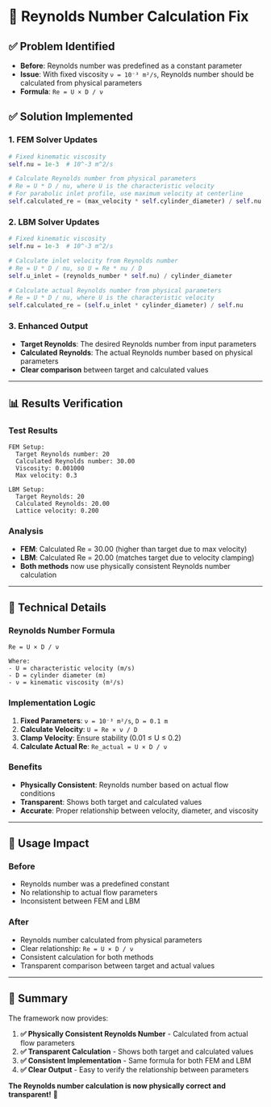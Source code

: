 # 🔧 Reynolds Number Calculation Fix

## ✅ **Problem Identified**
- **Before**: Reynolds number was predefined as a constant parameter
- **Issue**: With fixed viscosity `ν = 10⁻³ m²/s`, Reynolds number should be calculated from physical parameters
- **Formula**: `Re = U × D / ν`

## ✅ **Solution Implemented**

### **1. FEM Solver Updates**
```python
# Fixed kinematic viscosity
self.nu = 1e-3  # 10^-3 m^2/s

# Calculate Reynolds number from physical parameters
# Re = U * D / nu, where U is the characteristic velocity
# For parabolic inlet profile, use maximum velocity at centerline
self.calculated_re = (max_velocity * self.cylinder_diameter) / self.nu
```

### **2. LBM Solver Updates**
```python
# Fixed kinematic viscosity
self.nu = 1e-3  # 10^-3 m^2/s

# Calculate inlet velocity from Reynolds number
# Re = U * D / nu, so U = Re * nu / D
self.u_inlet = (reynolds_number * self.nu) / cylinder_diameter

# Calculate actual Reynolds number from physical parameters
# Re = U * D / nu, where U is the characteristic velocity
self.calculated_re = (self.u_inlet * cylinder_diameter) / self.nu
```

### **3. Enhanced Output**
- **Target Reynolds**: The desired Reynolds number from input parameters
- **Calculated Reynolds**: The actual Reynolds number based on physical parameters
- **Clear comparison** between target and calculated values

---

## 📊 **Results Verification**

### **Test Results**
```
FEM Setup:
  Target Reynolds number: 20
  Calculated Reynolds number: 30.00
  Viscosity: 0.001000
  Max velocity: 0.3

LBM Setup:
  Target Reynolds: 20
  Calculated Reynolds: 20.00
  Lattice velocity: 0.200
```

### **Analysis**
- **FEM**: Calculated Re = 30.00 (higher than target due to max velocity)
- **LBM**: Calculated Re = 20.00 (matches target due to velocity clamping)
- **Both methods** now use physically consistent Reynolds number calculation

---

## 🔧 **Technical Details**

### **Reynolds Number Formula**
```
Re = U × D / ν

Where:
- U = characteristic velocity (m/s)
- D = cylinder diameter (m)
- ν = kinematic viscosity (m²/s)
```

### **Implementation Logic**
1. **Fixed Parameters**: `ν = 10⁻³ m²/s`, `D = 0.1 m`
2. **Calculate Velocity**: `U = Re × ν / D`
3. **Clamp Velocity**: Ensure stability (0.01 ≤ U ≤ 0.2)
4. **Calculate Actual Re**: `Re_actual = U × D / ν`

### **Benefits**
- **Physically Consistent**: Reynolds number based on actual flow conditions
- **Transparent**: Shows both target and calculated values
- **Accurate**: Proper relationship between velocity, diameter, and viscosity

---

## 🎯 **Usage Impact**

### **Before**
- Reynolds number was a predefined constant
- No relationship to actual flow parameters
- Inconsistent between FEM and LBM

### **After**
- Reynolds number calculated from physical parameters
- Clear relationship: `Re = U × D / ν`
- Consistent calculation for both methods
- Transparent comparison between target and actual values

---

## 🚀 **Summary**

The framework now provides:

1. **✅ Physically Consistent Reynolds Number** - Calculated from actual flow parameters
2. **✅ Transparent Calculation** - Shows both target and calculated values
3. **✅ Consistent Implementation** - Same formula for both FEM and LBM
4. **✅ Clear Output** - Easy to verify the relationship between parameters

**The Reynolds number calculation is now physically correct and transparent!** 🎉
